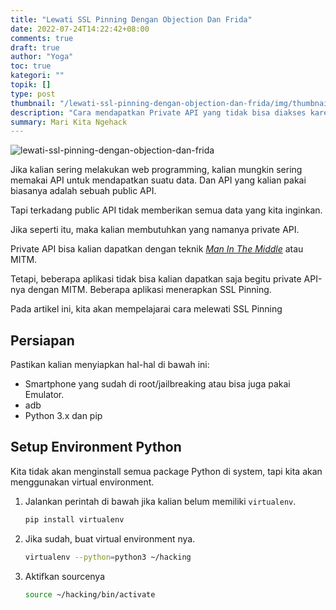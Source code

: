 ```yaml
---
title: "Lewati SSL Pinning Dengan Objection Dan Frida"
date: 2022-07-24T14:22:42+08:00
comments: true
draft: true
author: "Yoga"
toc: true
kategori: ""
topik: []
type: post
thumbnail: "/lewati-ssl-pinning-dengan-objection-dan-frida/img/thumbnail.webp"
description: "Cara mendapatkan Private API yang tidak bisa diakses karena SSL Pinning"
summary: Mari Kita Ngehack
---
```


![lewati-ssl-pinning-dengan-objection-dan-frida](/lewati-ssl-pinning-dengan-objection-dan-frida/img/thumbnail.webp)

Jika kalian sering melakukan web programming, kalian mungkin sering memakai API untuk mendapatkan suatu data. Dan API yang kalian pakai biasanya adalah sebuah public API.

Tapi terkadang public API tidak memberikan semua data yang kita inginkan.

Jika seperti itu, maka kalian membutuhkan yang namanya private API.

Private API bisa kalian dapatkan dengan teknik [_Man In The Middle_](https://en.wikipedia.org/wiki/Man-in-the-middle_attack) atau MITM.

Tetapi, beberapa aplikasi tidak bisa kalian dapatkan saja begitu private API-nya dengan MITM. Beberapa aplikasi menerapkan SSL Pinning.

Pada artikel ini, kita akan mempelajarai cara melewati SSL Pinning

## Persiapan

Pastikan kalian menyiapkan hal-hal di bawah ini:

+ Smartphone yang sudah di root/jailbreaking atau bisa juga pakai Emulator.
+ adb
+ Python 3.x dan pip

## Setup Environment Python

Kita tidak akan menginstall semua package Python di system, tapi kita akan menggunakan virtual environment.

1. Jalankan perintah di bawah jika kalian belum memiliki `virtualenv`.

    ```Bash
    pip install virtualenv
    ```

2. Jika sudah, buat virtual environment nya.

    ```Bash
    virtualenv --python=python3 ~/hacking
    ```
3. Aktifkan sourcenya

    ```Bash
    source ~/hacking/bin/activate
    ```


